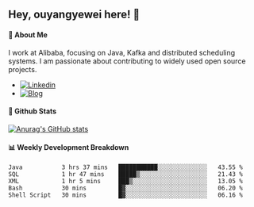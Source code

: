 ## Hey, ouyangyewei here! :wave:

#### :rocket: About Me
I work at Alibaba, focusing on Java, Kafka and distributed scheduling systems. I am passionate about contributing to widely used open source projects.

- [![Linkedin](https://img.shields.io/badge/LinkedIn-ouyangyewei-blue)](https://www.linkedin.com/in/ouyangyewei/)
- [![Blog](https://img.shields.io/badge/Blog-yeweiouyang-orange)](https://blog.csdn.net/yeweiouyang)

#### :star2: Github Stats
[![Anurag's GitHub stats](https://github-readme-stats.vercel.app/api?username=ouyangyewei&show_icons=true&cache_seconds=3600&theme=tokyonight)](https://github.com/anuraghazra/github-readme-stats)

#### :bar_chart: Weekly Development Breakdown
<!--START_SECTION:waka-->
```text
Java           3 hrs 37 mins   ███████████░░░░░░░░░░░░░░   43.55 % 
SQL            1 hr 47 mins    █████▒░░░░░░░░░░░░░░░░░░░   21.43 % 
XML            1 hr 5 mins     ███▒░░░░░░░░░░░░░░░░░░░░░   13.05 % 
Bash           30 mins         █▓░░░░░░░░░░░░░░░░░░░░░░░   06.20 % 
Shell Script   30 mins         █▓░░░░░░░░░░░░░░░░░░░░░░░   06.16 % 
```
<!--END_SECTION:waka-->
